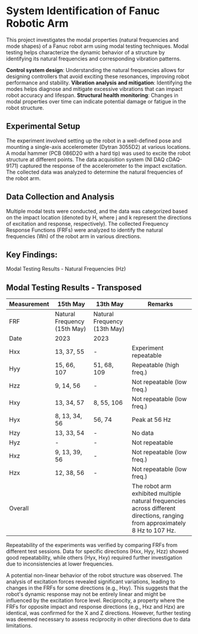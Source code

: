 # System Identification of Fanuc Robotic Arm 

This project investigates the modal properties (natural frequencies and mode shapes) of a Fanuc robot arm using modal testing techniques. Modal testing helps characterize the dynamic behavior of a structure by identifying its natural frequencies and corresponding vibration patterns. 

**Control system design**: Understanding the natural frequencies allows for designing controllers that avoid exciting these resonances, improving robot performance and stability.
**Vibration analysis and mitigation**: Identifying the modes helps diagnose and mitigate excessive vibrations that can impact robot accuracy and lifespan.
**Structural health monitoring**: Changes in modal properties over time can indicate potential damage or fatigue in the robot structure.

## Experimental Setup

The experiment involved setting up the robot in a well-defined pose and mounting a single-axis accelerometer (Dytran 3055D2) at various locations. A modal hammer (PCB 086D20 with a hard tip) was used to excite the robot structure at different points. The data acquisition system (NI DAQ cDAQ-9171) captured the response of the accelerometer to the impact excitation. The collected data was analyzed to determine the natural frequencies of the robot arm.

## Data Collection and Analysis

Multiple modal tests were conducted, and the data was categorized based on the impact location (denoted by H<jk>, where j and k represent the directions of excitation and response, respectively). The collected Frequency Response Functions (FRFs) were analyzed to identify the natural frequencies (Wn) of the robot arm in various directions.

## Key Findings:

Modal Testing Results - Natural Frequencies (Hz)

## Modal Testing Results - Transposed

| Measurement | **15th May** | **13th May** | **Remarks** |
|---|---|---|---|
| FRF | Natural Frequency (15th May) | Natural Frequency (13th May) |  |
| Date | 2023 | 2023 |  |
| Hxx | 13, 37, 55 | - | Experiment repeatable |
| Hyy | 15, 66, 107 | 51, 68, 109 | Repeatable (high freq.) |
| Hzz | 9, 14, 56 | - | Not repeatable (low freq.) |
| Hxy | 13, 34, 57 | 8, 55, 106 | Not repeatable (low freq.) |
| Hyx | 8, 13, 34, 56 | 56, 74 | Peak at 56 Hz |
| Hzy | 13, 33, 54 | - | No data |
| Hyz | - | - | Not repeatable |
| Hxz | 9, 13, 39, 56 | - | Not repeatable (low freq.) |
| Hzx | 12, 38, 56 | - | Not repeatable (low freq.) |
| Overall |  |  | The robot arm exhibited multiple natural frequencies across different directions, ranging from approximately 8 Hz to 107 Hz. |

Repeatability of the experiments was verified by comparing FRFs from different test sessions. Data for specific directions (Hxx, Hyy, Hzz) showed good repeatability, while others (Hyx, Hxy) required further investigation due to inconsistencies at lower frequencies.

A potential non-linear behavior of the robot structure was observed. The analysis of excitation forces revealed significant variations, leading to changes in the FRFs for some directions (e.g., Hxy). This suggests that the robot's dynamic response may not be entirely linear and might be influenced by the excitation force level.
Reciprocity, a property where the FRFs for opposite impact and response directions (e.g., Hxz and Hzx) are identical, was confirmed for the X and Z directions. However, further testing was deemed necessary to assess reciprocity in other directions due to data limitations.
